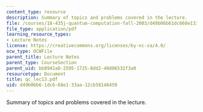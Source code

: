 ```yaml
---
content_type: resource
description: Summary of topics and problems covered in the lecture.
file: /courses/18-435j-quantum-computation-fall-2003/d49b06b61dc668e133aa12cb58146459_qc_lec13.pdf
file_type: application/pdf
learning_resource_types:
- Lecture Notes
license: https://creativecommons.org/licenses/by-nc-sa/4.0/
ocw_type: OCWFile
parent_title: Lecture Notes
parent_type: CourseSection
parent_uid: bb8941a8-2595-1725-8dd2-40d06532f3a0
resourcetype: Document
title: qc_lec13.pdf
uid: d49b06b6-1dc6-68e1-33aa-12cb58146459
---
```

Summary of topics and problems covered in the lecture.